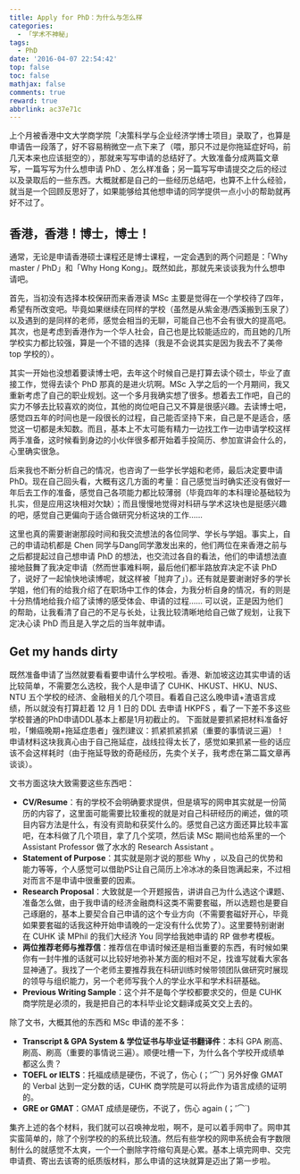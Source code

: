 ```yaml
---
title: Apply for PhD：为什么与怎么样
categories:
  - 「学术不神秘」
tags:
  - PhD
date: '2016-04-07 22:54:42'
top: false
toc: false
mathjax: false
comments: true
reward: true
abbrlink: ac37e71c
---
```

上个月被香港中文大学商学院「决策科学与企业经济学博士项目」录取了，也算是申请告一段落了，好不容易稍微空一点下来了（喂，那只不过是你拖延症好吗，前几天本来也应该挺空的），那就来写写申请的总结好了。大致准备分成两篇文章写，一篇写写为什么想申请 PhD 、怎么样准备；另一篇写写申请提交之后的经过以及录取后的一些东西。大概就都是自己的一些经历总结吧，也算不上什么经验，就当是一个回顾反思好了，如果能够给其他想申请的同学提供一点小小的帮助就再好不过了。<!-- more -->

## 香港，香港！博士，博士！
通常，无论是申请香港硕士课程还是博士课程，一定会遇到的两个问题是：「Why master / PhD」和「Why Hong Kong」。既然如此，那就先来谈谈我为什么想申请吧。

首先，当初没有选择本校保研而来香港读 MSc 主要是觉得在一个学校待了四年，希望有所改变吧。毕竟如果继续在同样的学校（虽然是从紫金港/西溪搬到玉泉了）以及遇到的是同样的老师，感觉会相当的无聊，可能自己也不会有很大的提高吧。其次，也是考虑到香港作为一个华人社会，自己也是比较能适应的，而且她的几所学校实力都比较强，算是一个不错的选择（我是不会说其实是因为我去不了美帝 top 学校的）。

其实一开始也没想着要读博士吧，去年这个时候自己是打算去读个硕士，毕业了直接工作，觉得去读个 PhD 那真的是进火坑啊。MSc 入学之后的一个月期间，我又重新考虑了自己的职业规划。这一个多月我确实想了很多。想着去工作吧，自己的实力不够去比较喜欢的岗位，其他的岗位吧自己又不算是很感兴趣。去读博士吧，感觉四五年的时间也是一段很长的过程，自己能否坚持下来，自己是不是适合，感觉这一切都是未知数。而且，基本上不太可能有精力一边找工作一边申请学校这样两手准备，这时候看到身边的小伙伴很多都开始着手投简历、参加宣讲会什么的，心里确实很急。

后来我也不断分析自己的情况，也咨询了一些学长学姐和老师，最后决定要申请PhD。现在自己回头看，大概有这几方面的考量：自己感觉当时确实还没有做好一年后去工作的准备，感觉自己各项能力都比较薄弱（毕竟四年的本科理论基础较为扎实，但是应用这块相对欠缺）；而且慢慢地觉得对科研与学术这块也是挺感兴趣的吧，感觉自己更偏向于适合做研究分析这块的工作……

这里也真的需要谢谢那段时间和我交流想法的各位同学、学长与学姐。事实上，自己的申请动机都是 Chen 同学与Dang同学激发出来的，他们两位在来香港之前与之后都提起过自己想申请 PhD 的想法，也交流过各自的看法，他们的申请想法直接地鼓舞了我决定申请（然而世事难料啊，最后他们都半路放弃决定不读 PhD 了，说好了一起愉快地读博呢，就这样被「抛弃了」）。还有就是要谢谢好多的学长学姐，他们有的给我介绍了在职场中工作的体会，为我分析自身的情况，有的则是十分热情地给我介绍了读博的感受体会、申请的过程…… 可以说，正是因为他们的帮助，让我看清了自己的不足与长处，让我比较清晰地给自己做了规划，让我下定决心读 PhD 而且是入学之后的当年就申请。

## Get my hands dirty
既然准备申请了当然就要看看要申请什么学校啦。香港、新加坡这边其实申请的话比较简单，不需要怎么选校，我个人是申请了 CUHK、HKUST、HKU、NUS、NTU 五个学校的经济、金融相关的几个项目。看着自己这么晚申请+渣语言成绩，所以就没有打算赶着 12 月 1 日的 DDL 去申请 HKPFS ，看了一下差不多这些学校普通的PhD申请DDL基本上都是1月初截止的。
下面就是要抓紧把材料准备好啦，「懒癌晚期+拖延症患者」强烈建议：抓紧抓紧抓紧（重要的事情说三遍）！申请材料这块我真心由于自己拖延症，战线拉得太长了，感觉如果抓紧一些的话应该不会这样耗时（由于拖延导致的奇葩经历，先卖个关子，我考虑在第二篇文章再谈谈）。

文书方面这块大致需要这些东西吧：

* **CV/Resume**：有的学校不会明确要求提供，但是填写的网申其实就是一份简历的内容了，这里面可能需要比较重视的就是对自己科研经历的阐述，做的项目内容方法是什么，有没有资助和获奖什么的。感觉自己这方面还算比较丰富吧，在本科做了几个项目，拿了几个奖项，然后读 MSc 期间也给系里的一个 Assistant Professor 做了水水的 Research Assistant 。
* **Statement of Purpose**：其实就是刚才说的那些 Why ，以及自己的优势和能力等等，个人感觉可以借助PS让自己简历上冷冰冰的条目饱满起来，不过相对而言不是申请中很重要的因素。
* **Research Proposal**：大致就是一个开题报告，讲讲自己为什么选这个课题、准备怎么做，由于我申请的经济金融商科这类不需要套磁，所以选题也是要自己琢磨的，基本上要契合自己申请的这个专业方向（不需要套磁好开心，毕竟如果要套磁的话我这种开始申请晚的一定没有什么优势了）。这里要特别谢谢在 CUHK 读 MPhil 的我们大经济 You 同学给我她申请的 RP 做参考模板。
* **两位推荐老师与推荐信**：推荐信在申请时候还是相当重要的东西，有时候如果你有一封牛推的话就可以比较好地弥补某方面的相对不足，找谁写就看大家各显神通了。我找了一个老师主要推荐我在科研训练时候带领团队做研究时展现的领导与组织能力，另一个老师写我个人的学业水平和学术科研基础。
* **Previous Writing Sample**：这个并不是每个学校都要求交的，但是 CUHK 商学院是必须的，我是把自己的本科毕业论文翻译成英文交上去的。

除了文书，大概其他的东西和 MSc 申请的差不多：

* **Transcript & GPA System & 学位证书与毕业证书翻译件**：本科 GPA 刷高、刷高、刷高（重要的事情说三遍）。顺便吐槽一下，为什么各个学校开成绩单都这么贵？
* **TOEFL or IELTS**：托福成绩是硬伤，不说了，伤心 (；′⌒`) 另外好像 GMAT 的 Verbal 达到一定分数的话，CUHK 商学院是可以将此作为语言成绩的证明的。
* **GRE or GMAT**：GMAT 成绩是硬伤，不说了，伤心 again (；′⌒`)

集齐上述的各个材料，我们就可以召唤神龙啦，啊不，是可以着手网申了。网申其实蛮简单的，除了个别学校的的系统比较渣。然后有些学校的网申系统会有字数限制什么的就感觉不太爽，一个一个删除字符缩句真是心累。基本上填完网申、交完申请费、寄出去该寄的纸质版材料，那么申请的这块就算是迈出了第一步啦。
